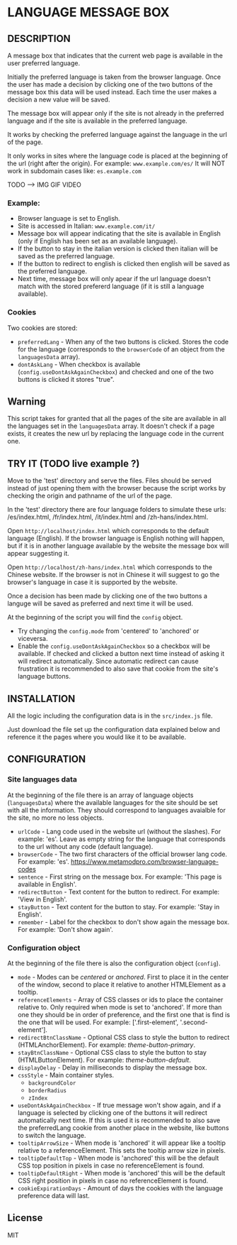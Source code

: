 # LANGUAGE MESSAGE BOX

## DESCRIPTION

A message box that indicates that the current web page is available in the user preferred language.

Initially the preferred language is taken from the browser language. Once the user has made a decision by clicking one of the two buttons of the message box this data will be used instead. Each time the user makes a decision a new value will be saved.

The message box will appear only if the site is not already in the preferred language and if the site is available in the preferred language.

It works by checking the preferred language against the language in the url of the page.

It only works in sites where the language code is placed at the beginning of the url (right after the origin). For example: `www.example.com/es/` 
It will NOT work in subdomain cases like: `es.example.com`

TODO --> IMG GIF VIDEO

### Example:

- Browser language is set to English.
- Site is accessed in Italian: `www.example.com/it/`
- Message box will appear indicating that the site is available in English (only if English has been set as an available language).
- If the button to stay in the italian version is clicked then italian will be saved as the preferred language.
- If the button to redirect to english is clicked then english will be saved as the preferred language.
- Next time, message box will only apear if the url language doesn't match with the stored prefererd language (if it is still a language available).

### Cookies

Two cookies are stored:
- `preferredLang` - When any of the two buttons is clicked. Stores the code for the language (corresponds to the `browserCode` of an object from the `languagesData` array).
- `dontAskLang` - When checkbox is available (`config.useDontAskAgainCheckbox`) and checked and one of the two buttons is clicked it stores "true".

## Warning

This script takes for granted that all the pages of the site are available in all the languages set in the `languagesData` array. It doesn't check if a page exists, it creates the new url by replacing the language code in the current one.

## TRY IT (TODO live example ?)

Move to the 'test' directory and serve the files. Files should be served instead of just opening them with the browser because the script works by checking the origin and pathname of the url of the page.

In the 'test' directory there are four language folders to simulate these urls: /es/index.html, /fr/index.html, /it/index.html and /zh-hans/index.html.

Open `http://localhost/index.html` which corresponds to the default language (English).
If the browser language is English nothing will happen, but if it is in another language available by the website the message box will appear suggesting it.

Open `http://localhost/zh-hans/index.html` which corresponds to the Chinese website.
If the browser is not in Chinese it will suggest to go the browser's language in case it is supported by the website.

Once a decision has been made by clicking one of the two buttons a languge will be saved as preferred and next time it will be used.

At the beginning of the script you will find the `config` object.
- Try changing the `config.mode` from 'centered' to 'anchored' or viceversa.
- Enable the `config.useDontAskAgainCheckbox` so a checkbox will be available. If checked and clicked a button next time instead of asking it will redirect automatically. Since automatic redirect can cause frustration it is recommended to also save that cookie from the site's language buttons.

## INSTALLATION

All the logic including the configuration data is in the `src/index.js` file.

Just download the file set up the configuration data explained below and reference it the pages where you would like it to be available.

## CONFIGURATION

### Site languages data

At the beginning of the file there is an array of language objects (`languagesData`) where the available languages for the site should be set with all the information. They should correspond to languages avaialble for the site, no more no less objects.

- `urlCode` - Lang code used in the website url (without the slashes). For example: 'es'. Leave as empty string for the language that corresponds to the url without any code (default language).
- `browserCode` - The two first characters of the official browser lang code. For example: 'es'. https://www.metamodpro.com/browser-language-codes
- `sentence` - First string on the message box. For example: 'This page is available in English'.
- `redirectButton` - Text content for the button to redirect. For example: 'View in English'.
- `stayButton` - Text content for the button to stay. For example: 'Stay in English'.
- `remember` - Label for the checkbox to don't show again the message box. For example: 'Don't show again'.

### Configuration object

At the beginning of the file there is also the configuration object (`config`).

- `mode` - Modes can be *centered* or *anchored*. First to place it in the center of the window, second to place it relative to another HTMLElement as a tooltip.
- `referenceElements` - Array of CSS classes or ids to place the container relative to. Only required when mode is set to 'anchored'. If more than one they should be in order of preference, and the first one that is find is the one that will be used. For example: ['.first-element', '.second-element'].
- `redirectBtnClassName` - Optional CSS class to style the button to redirect (HTMLAnchorElement). For example: *theme-button-primary*.
- `stayBtnClassName` - Optional CSS class to style the button to stay (HTMLButtonElement). For example: *theme-button-default*.
- `displayDelay` - Delay in milliseconds to display the message box.
- `cssStyle` - Main container styles.
  - `backgroundColor`
  - `borderRadius`
  - `zIndex`
- `useDontAskAgainCheckbox` - If true message won't show again, and if a language is selected by clicking one of the buttons it will redirect automatically next time. If this is used it is recommended to also save the preferredLang cookie from another place in the website, like buttons to switch the language.
- `tooltipArrowSize` - When mode is 'anchored' it will appear like a tooltip relative to a referenceElement. This sets the tooltip arrow size in pixels.
- `tooltipDefaultTop` - When mode is 'anchored' this will be the default CSS top position in pixels in case no referenceElement is found.
- `tooltipDefaultRight` - When mode is 'anchored' this will be the default CSS right position in pixels in case no referenceElement is found.
- `cookieExpirationDays` - Amount of days the cookies with the language preference data will last.

## License

MIT
